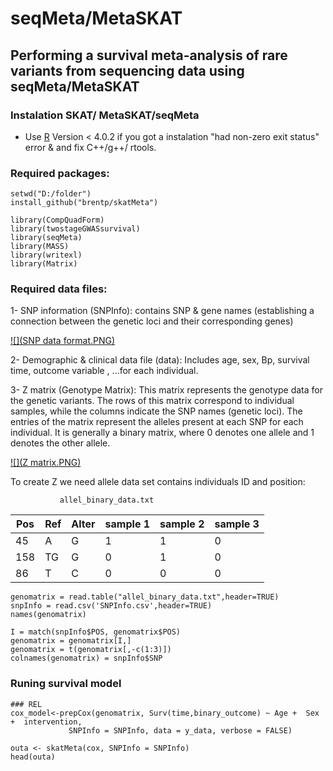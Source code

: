 # seqMeta/MetaSKAT
## Performing a survival meta-analysis of rare variants from sequencing data using seqMeta/MetaSKAT

### Instalation SKAT/ MetaSKAT/seqMeta


-   Use [R](https://cran.r-project.org/) Version \< 4.0.2 if you got a instalation "had non-zero exit status" error & and fix C++/g++/ rtools.

### Required packages:

```{r}
setwd("D:/folder")
install_github("brentp/skatMeta")

library(CompQuadForm)
library(twostageGWASsurvival)
library(seqMeta)
library(MASS)
library(writexl)
library(Matrix)
```

### Required data files:

1- SNP information (SNPInfo): contains SNP & gene names (establishing a connection between the genetic loci and their corresponding genes)

[![](SNP data format.PNG)](https://drive.google.com/file/d/1nOs2OyH6q_GUuTImJf9dgHdifO2chzSQ/view?usp=drive_link)

2- Demographic & clinical data file (data): Includes age, sex, Bp, survival time, outcome variable , ...for each individual.

3- Z matrix (Genotype Matrix): This matrix represents the genotype data for the genetic variants. The rows of this matrix correspond to individual samples, while the columns indicate the SNP names (genetic loci). The entries of the matrix represent the alleles present at each SNP for each individual. It is generally a binary matrix, where 0 denotes one allele and 1 denotes the other allele.

[![](Z matrix.PNG)](https://drive.google.com/file/d/10t80BN7hGG4__dXEF_IGA_uQyzgflGpU/view?usp=drive_link)

To create Z we need allele data set contains individuals ID and position:

               allel_binary_data.txt

| Pos | Ref | Alter | sample 1 | sample 2 | sample 3 |
|-----|-----|-------|----------|----------|----------|
| 45  | A   | G     | 1        | 1        | 0        |
| 158 | TG  | G     | 0        | 1        | 0        |
| 86  | T   | C     | 0        | 0        | 0        |

```{r}
genomatrix = read.table("allel_binary_data.txt",header=TRUE)
snpInfo = read.csv('SNPInfo.csv',header=TRUE)
names(genomatrix)

I = match(snpInfo$POS, genomatrix$POS)
genomatrix = genomatrix[I,]
genomatrix = t(genomatrix[,-c(1:3)])
colnames(genomatrix) = snpInfo$SNP
``` 

### Runing survival model

```{r}
### REL
cox_model<-prepCox(genomatrix, Surv(time,binary_outcome) ~ Age +  Sex +  intervention, 
             SNPInfo = SNPInfo, data = y_data, verbose = FALSE)

outa <- skatMeta(cox, SNPInfo = SNPInfo)
head(outa)
```
